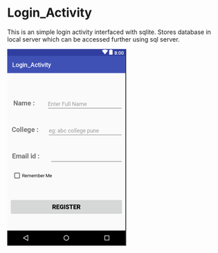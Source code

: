 # Login_Activity

This is an simple login activity interfaced with sqlite.
Stores database in local server which can be accessed further using sql server.
<p>
  <img src="https://github.com/kru123/Login_Activity/blob/master/login.PNG" img=center />
<p>
